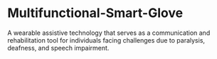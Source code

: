# Multifunctional-Smart-Glove
A wearable assistive technology that serves as a communication and rehabilitation tool for individuals facing challenges due to paralysis, deafness, and speech impairment.
